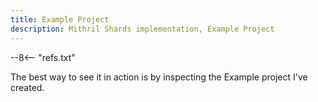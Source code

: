 ```yaml
---
title: Example Project
description: Mithril Shards implementation, Example Project
---
```


--8<-- "refs.txt"

The best way to see it in action is by inspecting the Example project I've created.